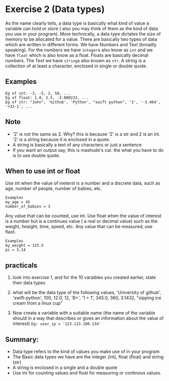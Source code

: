 # Exercise 2 (Data types)
As the name clearly tells, a data type is basically what kind of value a variable can hold or store ( also you may think of them as the kind of data you use in your program). More technically, a data type dictates the size of memory to be allocated for a value.
There are basically two types of data which are written in different forms. We have Numbers and Text (broadly speaking). For the numbers we have `integer`s also know as `int` and we have `float` which is also know as a float. Floats are basically decimal numbers. The Text we have `string`s also known as `str`.
A string is a collection of at least a character, enclosed in single or double quote.

## Examples
```
Eg of int: -3, -5, 2, 58, ...
Eg of float: 1.0, 2.5, -3.000232, ...
Eg of str: "John", 'Github', 'Python', "swift python", '3', '-3.464', '+32-1', ...
```

## Note
* '2' is not the same as 2. Why? this is because '2' is a str and 2 is an int. '2' is a string because it is enclosed in a quote.
* A string is basically a text of any characters or just a sentence
* If you want an output say, this is mashude's car. the what you have to do is to use double quote.

## When to use int or float
Use int when the value of ineterst is a number and a discrete data, such as age, number of people, number of babies, etc.

```
Examples
my_age = 45
number_of_babies = 3
```
Any value that can be counted, use int. Use float when the value of interest is a number but is a continues value ( a real or decimal value) such as the weight, heaight, time, speed, etc. Any value that can be measured, use flaot.

```
Examples
my_weight = 125.5
pi = 3.14
```

## practicals
1. look into exercise 1, and for the 10 varaibles you created earlier, state their data types

1. what will be the data type of the following values, 'University of github', 'swift-python', 100, 12.0, 12, 'B+', '1 + 1', 345.0, 360, 3.1432, "sipping ice cream from a linux cup"

1. Now create a variable with a suitable name (the name of the variable should in a way that describes or gives an information about the value of interest) `Eg: user_ip = '123.123.100.134'`

## Summary:
* Data type refers to the kind of values you make use of in your program
* The Basic data types we have are the integer (int), float (float) and string (str)
* A string is enclosed in a single and a double quote
* Use int for counting values and float for measuring or continous values.
